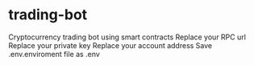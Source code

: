 # trading-bot
Cryptocurrency trading bot using smart contracts
Replace your RPC url 
Replace your private key 
Replace your account address
Save .env.enviroment file as .env
